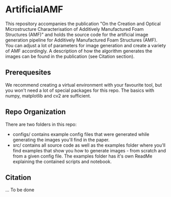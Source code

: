 # ArtificialAMF
This repository accompanies the publication "On the Creation and Optical Microstructure Characterisation of Additively Manufactured Foam Structures (AMF)" and holds the source code for the artificial image generation pipeline for Additively Manufactured Foam Structures (AMF). You can adjust a lot of parameters for image generation and create a variety of AMF accordingly. A description of how the algorithm generates the images can be found in the publication (see Citation section).
 
## Prerequesites
We recommend creating a virtual environment with your favourite tool, but you won't need a lot of special packages for this repo.
The basics with numpy, matplotlib and cv2 are sufficient. 

## Repo Organization
There are two folders in this repo:
- configs/ contains example config files that were generated while generating the images you'll find in the paper.
- src/ contains all source code as well as the examples folder where you'll find examples that show you how to generate images - from scratch and from a given config file. The examples folder has it's own ReadMe explaining the contained scripts and notebook.

## Citation
... To be done   
